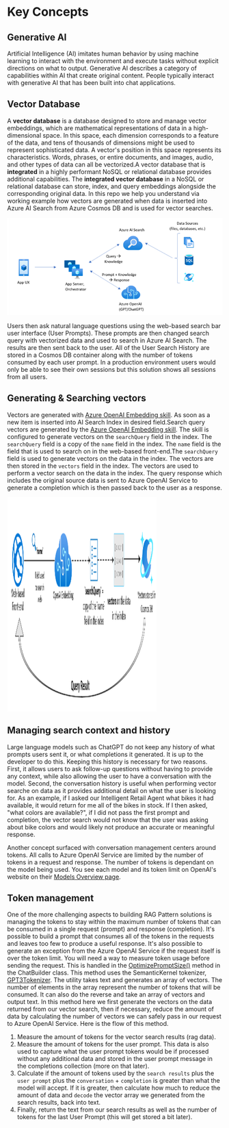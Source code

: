 # Key Concepts

## Generative AI

Artificial Intelligence (AI) imitates human behavior by using machine learning to interact with the environment and execute tasks without explicit directions on what to output. Generative AI describes a category of capabilities within AI that create original content. People typically interact with generative AI that has been built into chat applications.

## Vector Database

A **vector database** is a database designed to store and manage vector embeddings, which are mathematical representations of data in a high-dimensional space. In this space, each dimension corresponds to a feature of the data, and tens of thousands of dimensions might be used to represent sophisticated data. A vector's position in this space represents its characteristics. Words, phrases, or entire documents, and images, audio, and other types of data can all be vectorized.A vector database that is **integrated** in a highly performant NoSQL or relational database provides additional capabilities. The **integrated vector database** in a NoSQL or relational database can store, index, and query embeddings alongside the corresponding original data. In this repo we help you understand via working example how vectors are generated when data is inserted into Azure AI Search from Azure Cosmos DB and is used for vector searches.

![RAGwithAzureAISearch](/media/01_RAGwithAISearch.png)

Users then ask natural language questions using the web-based search bar user interface (User Prompts). These prompts are then changed search query with vectorized data and used to search in Azure AI Search. The results are then sent back to the user. All of the User Search History are stored in a Cosmos DB container along with the number of tokens consumed by each user prompt. In a production environment users would only be able to see their own sessions but this solution shows all sessions from all users.

## Generating & Searching vectors

Vectors are generated with [Azure OpenAI Embedding skill](https://learn.microsoft.com/en-us/azure/search/cognitive-search-skill-azure-openai-embedding). As soon as a new item is inserted into AI Search Index in desired field.Search query vectors are generated by the [Azure OpenAI Embedding skill](https://learn.microsoft.com/en-us/azure/search/vector-search-integrated-vectorization#using-integrated-vectorization-in-queries). The skill is configured to generate vectors on the `searchQuery` field in the index. The `searchQuery` field is a copy of the `name` field in the index. The `name` field is the field that is used to search on in the web-based front-end.The `searchQuery` field is used to generate vectors on the data in the index. The vectors are then stored in the `vectors` field in the index. The vectors are used to perform a vector search on the data in the index. The query response which includes the original source data is sent to Azure OpenAI Service to generate a completion which is then passed back to the user as a response.

<img src='/media/01_Generating&SearchingVectors.PNG' width='350' height='500'>

## Managing search context and history

Large language models such as ChatGPT do not keep any history of what prompts users sent it, or what completions it generated. It is up to the developer to do this. Keeping this history is necessary for two reasons. First, it allows users to ask follow-up questions without having to provide any context, while also allowing the user to have a conversation with the model. Second, the conversation history is useful when performing vector searche on data as it provides additional detail on what the user is looking for. As an example, if I asked our Intelligent Retail Agent what bikes it had available, it would return for me all of the bikes in stock. If I then asked, "what colors are available?", if I did not pass the first prompt and completion, the vector search would not know that the user was asking about bike colors and would likely not produce an accurate or meaningful response.

Another concept surfaced with conversation management centers around tokens. All calls to Azure OpenAI Service are limited by the number of tokens in a request and response. The number of tokens is dependant on the model being used. You see each model and its token limit on OpenAI's website on their [Models Overview page](https://platform.openai.com/docs/models/overview).

## Token management

One of the more challenging aspects to building RAG Pattern solutions is managing the tokens to stay within the maximum number of tokens that can be consumed in a single request (prompt) and response (completion). It's possible to build a prompt that consumes all of the tokens in the requests and leaves too few to produce a useful response. It's also possible to generate an exception from the Azure OpenAI Service if the request itself is over the token limit. You will need a way to measure token usage before sending the request. This is handled in the [OptimizePromptSize()](https://github.com/Azure/BuildYourOwnCopilot/blob/main/src/SemanticKernel/Chat/ChatBuilder.cs#L107) method in the ChatBuilder class. This method uses the SemanticKernel tokenizer, [GPT3Tokenizer](https://github.com/Azure/BuildYourOwnCopilot/blob/main/src/SemanticKernel/Chat/SemanticKernelTokenizer.cs). The utility takes text and generates an array of vectors. The number of elements in the array represent the number of tokens that will be consumed. It can also do the reverse and take an array of vectors and output text. In this method here we first generate the vectors on the data returned from our vector search, then if necessary, reduce the amount of data by calculating the number of vectors we can safely pass in our request to Azure OpenAI Service. Here is the flow of this method.

1. Measure the amount of tokens for the vector search results (rag data).
2. Measure the amount of tokens for the user prompt. This data is also used to capture what the user prompt tokens would be if processed without any additional data and stored in the user prompt message in the completions collection (more on that later).
3. Calculate if the amount of tokens used by the `search results` plus the `user prompt` plus the `conversation` + `completion` is greater than what the model will accept. If it is greater, then calculate how much to reduce the amount of data and `decode` the vector array we generated from the search results, back into text.
4. Finally, return the text from our search results as well as the number of tokens for the last User Prompt (this will get stored a bit later).
